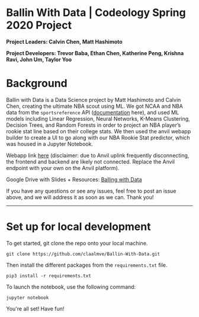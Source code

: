 # Ballin With Data | Codeology Spring 2020 Project

**Project Leaders: Calvin Chen, Matt Hashimoto**

**Project Developers: Trevor Baba, Ethan Chen, Katherine Peng, Krishna Ravi, John Um, Taylor Yoo**


# Background

Ballin with Data is a Data Science project by Matt Hashimoto and Calvin Chen, creating the ultimate NBA scout using ML. We got NCAA and NBA data from the `sportsreference` API ([documentation](https://sportsreference.readthedocs.io/en/stable/) here), and used ML models including Linear Regression, Neural Networks, K-Means Clustering, Decision Trees, and Random Forests in order to project an NBA player’s rookie stat line based on their college stats. We then used the anvil webapp builder to create a UI to go along with our NBA Rookie Stat predictor, which was housed in a Jupyter Notebook.

Webapp link [here](https://bwdnbarookiepredictor.anvil.app/) (disclaimer: due to Anvil uplink frequently disconnecting, the frontend and backend are likely not connected. Replace the Anvil endpoint with your own on the Anvil platform).

Google Drive with Slides + Resources: [Balling with Data](https://drive.google.com/drive/folders/1T0Ej4f6FBXQXKP_7BmwphqgNVj7d_93x?usp=sharing)

If you have any questions or see any issues, feel free to post an issue above, and we will address it as soon as we can. Thank you!

--- 

# Set up for local development

To get started, git clone the repo onto your local machine.

```git clone https://github.com/claalmve/Ballin-With-Data.git```

Then install the different packages from the `requirements.txt` file.

```pip3 install -r requirements.txt```

To launch the notebook, use the following command:

```jupyter notebook```

You're all set! Have fun!
